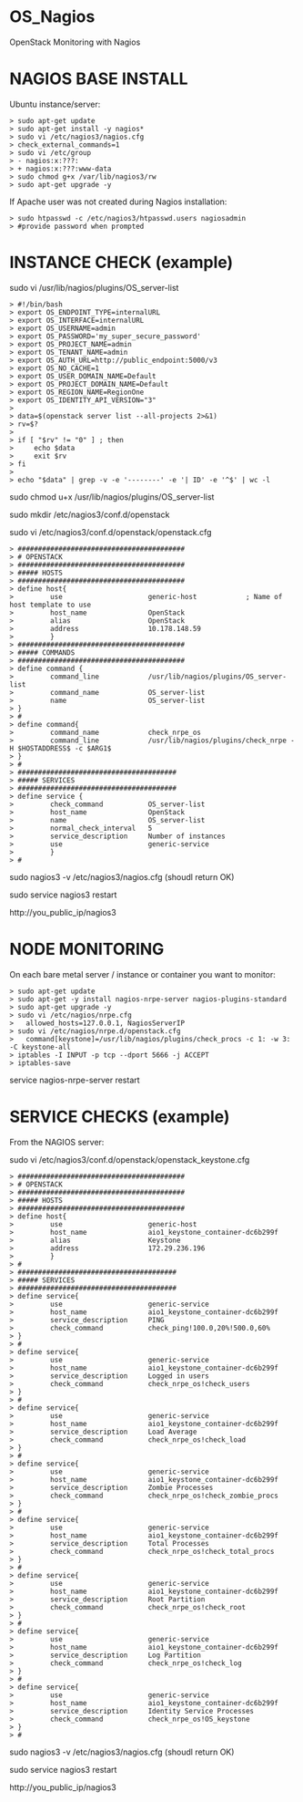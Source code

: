 # OS_Nagios
OpenStack Monitoring with Nagios


# NAGIOS BASE INSTALL
 
Ubuntu instance/server:

```
> sudo apt-get update
> sudo apt-get install -y nagios*
> sudo vi /etc/nagios3/nagios.cfg
> check_external_commands=1
> sudo vi /etc/group
> - nagios:x:???:
> + nagios:x:???:www-data
> sudo chmod g+x /var/lib/nagios3/rw
> sudo apt-get upgrade -y
```

If Apache user was not created during Nagios installation:

```
> sudo htpasswd -c /etc/nagios3/htpasswd.users nagiosadmin
> #provide password when prompted
```

# INSTANCE CHECK (example)
 
sudo vi /usr/lib/nagios/plugins/OS_server-list

```
> #!/bin/bash
> export OS_ENDPOINT_TYPE=internalURL
> export OS_INTERFACE=internalURL
> export OS_USERNAME=admin
> export OS_PASSWORD='my_super_secure_password'
> export OS_PROJECT_NAME=admin
> export OS_TENANT_NAME=admin
> export OS_AUTH_URL=http://public_endpoint:5000/v3
> export OS_NO_CACHE=1
> export OS_USER_DOMAIN_NAME=Default
> export OS_PROJECT_DOMAIN_NAME=Default
> export OS_REGION_NAME=RegionOne
> export OS_IDENTITY_API_VERSION="3"
> 
> data=$(openstack server list --all-projects 2>&1)
> rv=$?
> 
> if [ "$rv" != "0" ] ; then
>     echo $data
>     exit $rv
> fi
> 
> echo "$data" | grep -v -e '--------' -e '| ID' -e '^$' | wc -l
```

sudo chmod u+x /usr/lib/nagios/plugins/OS_server-list

sudo mkdir /etc/nagios3/conf.d/openstack

sudo vi /etc/nagios3/conf.d/openstack/openstack.cfg

```
> #########################################
> # OPENSTACK
> #########################################
> ##### HOSTS
> #########################################
> define host{
>         use                     generic-host            ; Name of host template to use
>         host_name               OpenStack
>         alias                   OpenStack
>         address                 10.178.148.59
>         }
> #########################################
> ##### COMMANDS
> #########################################
> define command {
>         command_line            /usr/lib/nagios/plugins/OS_server-list
>         command_name            OS_server-list
>         name                    OS_server-list
> }
> #
> define command{
>         command_name            check_nrpe_os
>         command_line            /usr/lib/nagios/plugins/check_nrpe -H $HOSTADDRESS$ -c $ARG1$
> }
> #
> #######################################
> ##### SERVICES
> #######################################
> define service {
>         check_command           OS_server-list
>         host_name               OpenStack
>         name                    OS_server-list
>         normal_check_interval   5
>         service_description     Number of instances
>         use                     generic-service
>         }
> #
```

sudo nagios3 -v /etc/nagios3/nagios.cfg (shoudl return OK)

sudo service nagios3 restart

http://you_public_ip/nagios3


# NODE MONITORING
 
On each bare metal server / instance or container you want to monitor:

```
> sudo apt-get update
> sudo apt-get -y install nagios-nrpe-server nagios-plugins-standard
> sudo apt-get upgrade -y
> sudo vi /etc/nagios/nrpe.cfg
>   allowed_hosts=127.0.0.1, NagiosServerIP
> sudo vi /etc/nagios/nrpe.d/openstack.cfg
>   command[keystone]=/usr/lib/nagios/plugins/check_procs -c 1: -w 3: -C keystone-all
> iptables -I INPUT -p tcp --dport 5666 -j ACCEPT
> iptables-save
```

service nagios-nrpe-server restart

# SERVICE CHECKS (example)

From the NAGIOS server: 

sudo vi /etc/nagios3/conf.d/openstack/openstack_keystone.cfg

```
> #########################################
> # OPENSTACK
> #########################################
> ##### HOSTS
> #########################################
> define host{
>         use                     generic-host
>         host_name               aio1_keystone_container-dc6b299f
>         alias                   Keystone
>         address                 172.29.236.196
>         }
> #
> #######################################
> ##### SERVICES
> #######################################
> define service{
>         use                     generic-service
>         host_name               aio1_keystone_container-dc6b299f
>         service_description     PING
>         check_command           check_ping!100.0,20%!500.0,60%
> }
> #
> define service{
>         use                     generic-service
>         host_name               aio1_keystone_container-dc6b299f
>         service_description     Logged in users
>         check_command           check_nrpe_os!check_users
> }
> #
> define service{
>         use                     generic-service
>         host_name               aio1_keystone_container-dc6b299f
>         service_description     Load Average
>         check_command           check_nrpe_os!check_load
> }
> #
> define service{
>         use                     generic-service
>         host_name               aio1_keystone_container-dc6b299f
>         service_description     Zombie Processes
>         check_command           check_nrpe_os!check_zombie_procs
> }
> #
> define service{
>         use                     generic-service
>         host_name               aio1_keystone_container-dc6b299f
>         service_description     Total Processes
>         check_command           check_nrpe_os!check_total_procs
> }
> #
> define service{
>         use                     generic-service
>         host_name               aio1_keystone_container-dc6b299f
>         service_description     Root Partition
>         check_command           check_nrpe_os!check_root
> }
> #
> define service{
>         use                     generic-service
>         host_name               aio1_keystone_container-dc6b299f
>         service_description     Log Partition
>         check_command           check_nrpe_os!check_log
> }
> #
> define service{
>         use                     generic-service
>         host_name               aio1_keystone_container-dc6b299f
>         service_description     Identity Service Processes
>         check_command           check_nrpe_os!OS_keystone
> }
> #
```

sudo nagios3 -v /etc/nagios3/nagios.cfg (shoudl return OK)

sudo service nagios3 restart

http://you_public_ip/nagios3
